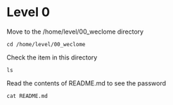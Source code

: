 
# Level 0
Move to the /home/level/00_weclome directory
```ssh
cd /home/level/00_weclome
```
Check the item in this directory
```ssh
ls
```
Read the contents of README.md to see the password
```ssh
cat README.md
```
